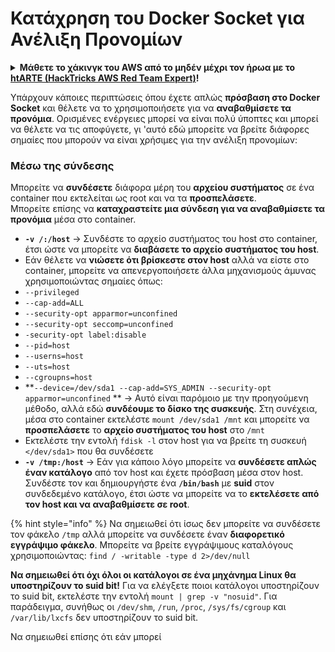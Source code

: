# Κατάχρηση του Docker Socket για Ανέλιξη Προνομίων

<details>

<summary><strong>Μάθετε το χάκινγκ του AWS από το μηδέν μέχρι τον ήρωα με το</strong> <a href="https://training.hacktricks.xyz/courses/arte"><strong>htARTE (HackTricks AWS Red Team Expert)</strong></a><strong>!</strong></summary>

Άλλοι τρόποι για να υποστηρίξετε το HackTricks:

* Εάν θέλετε να δείτε την **εταιρεία σας να διαφημίζεται στο HackTricks** ή να **κατεβάσετε το HackTricks σε μορφή PDF**, ελέγξτε τα [**ΣΧΕΔΙΑ ΣΥΝΔΡΟΜΗΣ**](https://github.com/sponsors/carlospolop)!
* Αποκτήστε το [**επίσημο PEASS & HackTricks swag**](https://peass.creator-spring.com)
* Ανακαλύψτε [**την Οικογένεια PEASS**](https://opensea.io/collection/the-peass-family), τη συλλογή μας από αποκλειστικά [**NFTs**](https://opensea.io/collection/the-peass-family)
* **Εγγραφείτε στη** 💬 [**ομάδα Discord**](https://discord.gg/hRep4RUj7f) ή στη [**ομάδα telegram**](https://t.me/peass) ή **ακολουθήστε** μας στο **Twitter** 🐦 [**@carlospolopm**](https://twitter.com/hacktricks_live)**.**
* **Μοιραστείτε τα χάκινγκ κόλπα σας υποβάλλοντας PRs** στα αποθετήρια [**HackTricks**](https://github.com/carlospolop/hacktricks) και [**HackTricks Cloud**](https://github.com/carlospolop/hacktricks-cloud) στο GitHub.

</details>

Υπάρχουν κάποιες περιπτώσεις όπου έχετε απλώς **πρόσβαση στο Docker Socket** και θέλετε να το χρησιμοποιήσετε για να **αναβαθμίσετε τα προνόμια**. Ορισμένες ενέργειες μπορεί να είναι πολύ ύποπτες και μπορεί να θέλετε να τις αποφύγετε, γι 'αυτό εδώ μπορείτε να βρείτε διάφορες σημαίες που μπορούν να είναι χρήσιμες για την ανέλιξη προνομίων:

### Μέσω της σύνδεσης

Μπορείτε να **συνδέσετε** διάφορα μέρη του **αρχείου συστήματος** σε ένα container που εκτελείται ως root και να τα **προσπελάσετε**.\
Μπορείτε επίσης να **καταχραστείτε μια σύνδεση για να αναβαθμίσετε τα προνόμια** μέσα στο container.

* **`-v /:/host`** -> Συνδέστε το αρχείο συστήματος του host στο container, έτσι ώστε να μπορείτε να **διαβάσετε το αρχείο συστήματος του host**.
* Εάν θέλετε να **νιώσετε ότι βρίσκεστε στον host** αλλά να είστε στο container, μπορείτε να απενεργοποιήσετε άλλα μηχανισμούς άμυνας χρησιμοποιώντας σημαίες όπως:
* `--privileged`
* `--cap-add=ALL`
* `--security-opt apparmor=unconfined`
* `--security-opt seccomp=unconfined`
* `-security-opt label:disable`
* `--pid=host`
* `--userns=host`
* `--uts=host`
* `--cgroupns=host`
* \*\*`--device=/dev/sda1 --cap-add=SYS_ADMIN --security-opt apparmor=unconfined` \*\* -> Αυτό είναι παρόμοιο με την προηγούμενη μέθοδο, αλλά εδώ **συνδέουμε το δίσκο της συσκευής**. Στη συνέχεια, μέσα στο container εκτελέστε `mount /dev/sda1 /mnt` και μπορείτε να **προσπελάσετε** το **αρχείο συστήματος του host** στο `/mnt`
* Εκτελέστε την εντολή `fdisk -l` στον host για να βρείτε τη συσκευή `</dev/sda1>` που θα συνδέσετε
* **`-v /tmp:/host`** -> Εάν για κάποιο λόγο μπορείτε να **συνδέσετε απλώς έναν κατάλογο** από τον host και έχετε πρόσβαση μέσα στον host. Συνδέστε τον και δημιουργήστε ένα **`/bin/bash`** με **suid** στον συνδεδεμένο κατάλογο, έτσι ώστε να μπορείτε να το **εκτελέσετε από τον host και να αναβαθμίσετε σε root**.

{% hint style="info" %}
Να σημειωθεί ότι ίσως δεν μπορείτε να συνδέσετε τον φάκελο `/tmp` αλλά μπορείτε να συνδέσετε έναν **διαφορετικό εγγράψιμο φάκελο**. Μπορείτε να βρείτε εγγράψιμους καταλόγους χρησιμοποιώντας: `find / -writable -type d 2>/dev/null`

**Να σημειωθεί ότι όχι όλοι οι κατάλογοι σε ένα μηχάνημα Linux θα υποστηρίζουν το suid bit!** Για να ελέγξετε ποιοι κατάλογοι υποστηρίζουν το suid bit, εκτελέστε την εντολή `mount | grep -v "nosuid"`. Για παράδειγμα, συνήθως οι `/dev/shm`, `/run`, `/proc`, `/sys/fs/cgroup` και `/var/lib/lxcfs` δεν υποστηρίζουν το suid bit.

Να σημειωθεί επίσης ότι εάν μπορεί
